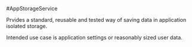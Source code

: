 #AppStorageService

Prvides a standard, reusable and tested way of saving data in application isolated storage.

Intended use case is application settings or reasonably sized user data.